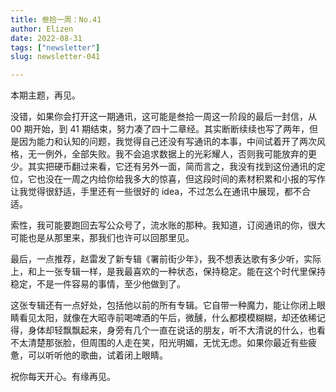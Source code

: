 ```yaml
---
title: 叁拾一周：No.41
author: Elizen
date: 2022-08-31
tags: ["newsletter"]
slug: newsletter-041

---
```


本期主题，再见。

没错，如果你会打开这一期通讯，这可能是叁拾一周这一阶段的最后一封信，从 00 期开始，到 41 期结束，努力凑了四十二章经。其实断断续续也写了两年，但是因为能力和认知的问题，我觉得自己还没有写通讯的本事，中间试着开了两次风格，无一例外，全部失败。我不会追求数据上的光彩耀人，否则我可能放弃的更少。其实把硬币翻过来看，它还有另外一面，简而言之，我没有找到这份通讯的定位，它也没在一周之内给你给我多大的惊喜，但这段时间的素材积累和小报的写作让我觉得很舒适，手里还有一些很好的 idea，不过怎么在通讯中展现，都不合适。

索性，我可能要跑回去写公众号了，流水账的那种。我知道，订阅通讯的你，很大可能也是从那里来，那我们也许可以回那里见。

最后，一点推荐，赵雷发了新专辑《署前街少年》，我不想表达歌有多少听，实际上，和上一张专辑一样，是我最喜欢的一种状态，保持稳定。能在这个时代里保持稳定，不是一件容易的事情，至少他做到了。

这张专辑还有一点好处，包括他以前的所有专辑。它自带一种魔力，能让你闭上眼睛看见太阳，就像在大昭寺前喝啤酒的午后，微醺，什么都模模糊糊，却还依稀记得，身体却轻飘飘起来，身旁有几个一直在说话的朋友，听不大清说的什么，也看不太清楚那张脸，但周围的人走在笑，阳光明媚，无忧无虑。如果你最近有些疲惫，可以听听他的歌曲，试着闭上眼睛。

祝你每天开心。有缘再见。